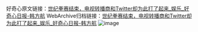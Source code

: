 好奇心原文链接：[世纪拳赛结束，电视转播商和Twitter却为此打了起来_娱乐_好奇心日报-韩方航](https://www.qdaily.com/articles/9289.html)
WebArchive归档链接：[世纪拳赛结束，电视转播商和Twitter却为此打了起来_娱乐_好奇心日报-韩方航](http://web.archive.org/web/20190623154005/https://www.qdaily.com/articles/9289.html)
![image](http://ww3.sinaimg.cn/large/007d5XDply1g3vf087hijj30u02p5b29)